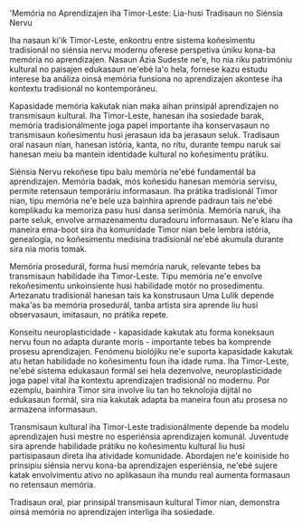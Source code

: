 'Memória no Aprendizajen iha Timor-Leste: Lia-husi Tradisaun no Siénsia Nervu

Iha nasaun ki'ik Timor-Leste, enkontru entre sistema koñesimentu tradisionál no siénsia nervu modernu oferese perspetiva úniku kona-ba memória no aprendizajen. Nasaun Ázia Sudeste ne'e, ho nia riku patrimóniu kultural no paisajen edukasaun ne'ebé la'o hela, fornese kazu estudu interese ba análiza oinsá memória funsiona no aprendizajen akontese iha kontextu tradisionál no kontemporáneu.

Kapasidade memória kakutak nian maka aihan prinsipál aprendizajen no transmisaun kultural. Iha Timor-Leste, hanesan iha sosiedade barak, memória tradisionálmente joga papel importante iha konservasaun no transmisaun koñesimentu husi jerasaun ida ba jerasaun seluk. Tradisaun oral nasaun nian, hanesan istória, kanta, no ritu, durante tempu naruk sai hanesan meiu ba mantein identidade kultural no koñesimentu prátiku.

Siénsia Nervu rekoñese tipu balu memória ne'ebé fundamentál ba aprendizajen. Memória badak, mós koñesidu hanesan memória servisu, permite retensaun temporáriu informasaun. Iha prátika tradisionál Timor nian, tipu memória ne'e bele uza bainhira aprende padraun tais ne'ebé komplikadu ka memoriza pasu husi dansa serimónia. Memória naruk, iha parte seluk, envolve armazenamentu duradouru informasaun. Ne'e klaru iha maneira ema-boot sira iha komunidade Timor nian bele lembra istória, genealogia, no koñesimentu medisina tradisionál ne'ebé akumula durante sira nia moris tomak.

Memória prosedurál, forma husi memória naruk, relevante tebes ba transmisaun habilidade iha Timor-Leste. Tipu memória ne'e envolve rekoñesimentu unkoinsiente husi habilidade motór no prosedimentu. Artezanatu tradisionál hanesan tais ka konstrusaun Uma Lulik depende maka'as ba memória prosedurál, tanba artista sira aprende liu husi observasaun, imitasaun, no prátika repete.

Konseitu neuroplasticidade - kapasidade kakutak atu forma koneksaun nervu foun no adapta durante moris - importante tebes ba komprende prosesu aprendizajen. Fenómenu biolójiku ne'e suporta kapasidade kakutak atu hetan habilidade no koñesimentu foun iha idade ruma. Iha Timor-Leste, ne'ebé sistema edukasaun formál sei hela dezenvolve, neuroplasticidade joga papel vital iha kontextu aprendizajen tradisionál no modernu. Por ezemplu, bainhira Timor sira involve liu tan ho teknolojia dijitál no edukasaun formál, sira nia kakutak adapta ba maneira foun atu prosesa no armazena informasaun.

Transmisaun kultural iha Timor-Leste tradisionálmente depende ba modelu aprendizajen husi mestre no esperiénsia aprendizajen komunál. Juventude sira aprende habilidade prátiku no koñesimentu kultural liu husi partisipasaun direta iha atividade komunidade. Abordajen ne'e koiniside ho prinsipiu siénsia nervu kona-ba aprendizajen esperiénsia, ne'ebé sujere katak envolvimentu ativo no aplikasaun iha mundu real aumenta formasaun no retensaun memória.

Tradisaun oral, piar prinsipál transmisaun kultural Timor nian, demonstra oinsá memória no aprendizajen interliga iha sosiedade.